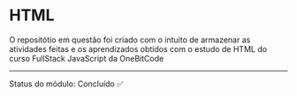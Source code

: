 # HTML

O repositótio em questão foi criado com o intuito de armazenar as atividades feitas 
e os aprendizados obtidos com o estudo de HTML do curso FullStack JavaScript da OneBitCode

<hr>

Status do módulo: Concluído ✅ 
